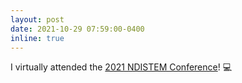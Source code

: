 ```yaml
---
layout: post
date: 2021-10-29 07:59:00-0400
inline: true
---
```


I virtually attended the <a href="https://twitter.com/sacnas" target="blank">2021 NDISTEM Conference</a>! :computer:
